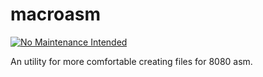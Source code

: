 # macroasm
[![No Maintenance Intended](http://unmaintained.tech/badge.svg)](http://unmaintained.tech/)

An utility for more comfortable creating files for 8080 asm.
